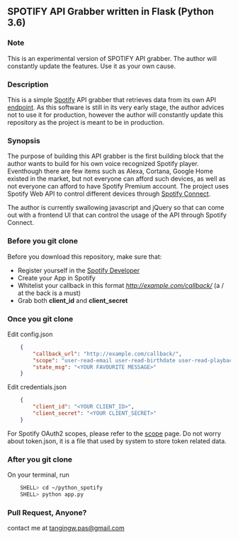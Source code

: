 ## SPOTIFY API Grabber written in Flask (Python 3.6)

### Note
This is an experimental version of SPOTIFY API grabber. The author will constantly update the features. Use it as your own cause.

### Description
This is a simple [Spotify](https://www.spotify.com) API grabber that retrieves data from its own API [endpoint](https://beta.developer.spotify.com). As this software is still in its very early stage, the author advices not to use it for production, however the author will constantly update this repository as the project is meant to be in production.

### Synopsis
The purpose of building this API grabber is the first building block that the author wants to build for his own voice recognized Spotify player. Eventhough there are few items such as Alexa, Cortana, Google Home existed in the market, but not everyone can afford such devices, as well as not everyone can afford to have Spotify Premium account. The project uses Spotify Web API to control different devices through [Spotify Connect](https://www.spotify.com/my-en/connect/).

The author is currently swallowing javascript and jQuery so that can come out with a frontend UI that can control the usage of the API through Spotify Connect.

### Before you **git clone**
Before you download this repository, make sure that:
* Register yourself in the [Spotify Developer](https://beta.developer.spotify.com)
* Create your App in Spotify
* Whitelist your callback in this format *http://example.com/callback/* (a / at the back is a must)
* Grab both **client_id** and **client_secret**

### Once you **git clone**
Edit config.json
```json
    {
        "callback_url": "http://example.com/callback/",
        "scope": "user-read-email user-read-birthdate user-read-playback-state",
        "state_msg": "<YOUR FAVOURITE MESSAGE>"
    }
```

Edit credentials.json
```json
    {
        "client_id": "<YOUR CLIENT_ID>",
        "client_secret": "<YOUR CLIENT_SECRET>"
    }
```

For Spotify OAuth2 scopes, please refer to the [scope](https://developer.spotify.com/web-api/using-scopes/) page. 
Do not worry about token.json, it is a file that used by system to store token related data.

### After you **git clone**
On your terminal, run 
```bash
    SHELL> cd ~/python_spotify
    SHELL> python app.py
```
### Pull Request, Anyone?
contact me at [tangingw.pas@gmail.com](mailto:tangingw.pas@gmail.com)

